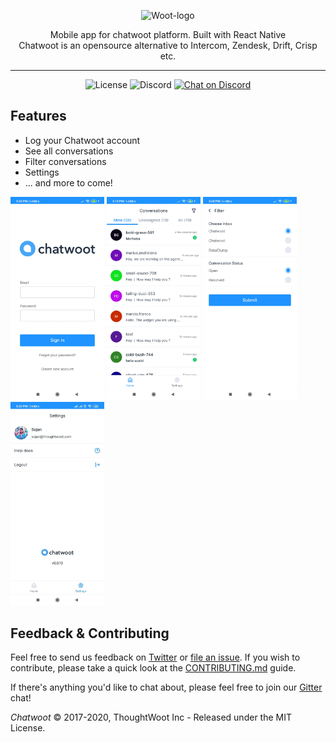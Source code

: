 <p align="center">
  <img src="https://storage.googleapis.com/chatwoot-assets/woot-logo.svg" alt="Woot-logo" width="240">

  <div align="center">Mobile app for chatwoot platform. Built with React Native</div>
  <div align="center">Chatwoot is an opensource alternative to Intercom, Zendesk, Drift, Crisp etc.</div>
</p>

---

<p align="center">
  <img src="https://img.shields.io/github/license/chatwoot/chatwoot" alt="License">
 
  <img src="https://img.shields.io/discord/647412545203994635" alt="Discord">
  <a href="https://discord.gg/cJXdrwS"><img src="https://img.shields.io/badge/chat-Discord-violet?logo=discord" alt="Chat on Discord"></a>
</p>

## Features

- Log your Chatwoot account
- See all conversations
- Filter conversations
- Settings
- ... and more to come!

<p float="left">
  <img src=".github/login.jpg" alt="screenshot-1" width="150">
  <img src=".github/list.jpg" alt="screenshot-2" width="150">
  <img src=".github/filter.jpg" alt="screenshot-3" width="150">
  <img src=".github/settings.jpg" alt="screenshot-4"width="150">
  
</p>

## Feedback & Contributing

Feel free to send us feedback on [Twitter](https://twitter.com/chatwootapp) or [file an issue](https://github.com/chatwoot/chatwoot-mobile-app/issues). If you wish to contribute, please take a quick look at the [CONTRIBUTING.md](CONTRIBUTING.md) guide.

If there's anything you'd like to chat about, please feel free to join our [Gitter](https://discord.gg/cJXdrwS) chat!

_Chatwoot_ &copy; 2017-2020, ThoughtWoot Inc - Released under the MIT License.
